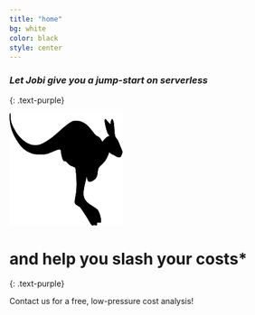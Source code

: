 ```yaml
---
title: "home"
bg: white
color: black
style: center
---
```


### *Let Jobi give you a jump-start on serverless*
{: .text-purple}

<span>
  <img src="img/kangaroo-clipart-kangaroo_silhoutte.svg" width="200" height="200" />
</span>

# and help you slash your costs*
{: .text-purple}

Contact us for a free, low-pressure cost analysis!

